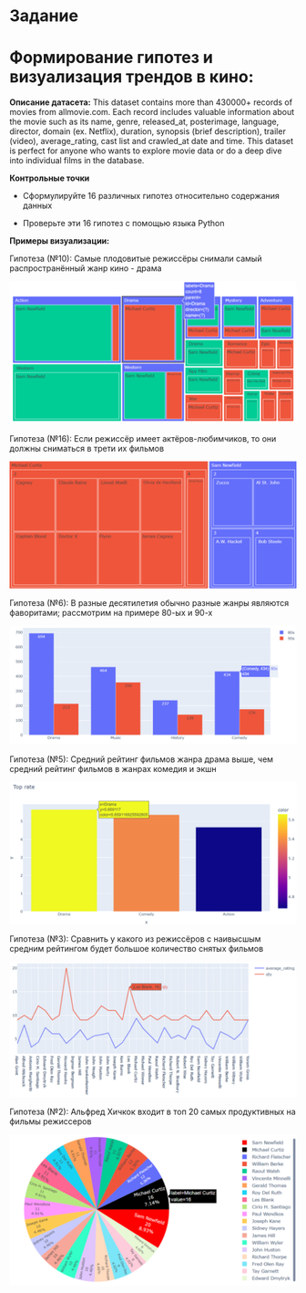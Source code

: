 # Задание
# Формирование гипотез и визуализация трендов в кино:

**Описание датасета:**
This dataset contains more than 430000+ records of movies from allmovie.com. Each record includes valuable information about the movie such as its name, genre, released_at, posterimage, language, director, domain (ex. Netflix), duration, synopsis (brief description), trailer (video), average_rating, cast list and crawled_at date and time.
This dataset is perfect for anyone who wants to explore movie data or do a deep dive into individual films in the database.

**Контрольные точки**
- Сформулируйте 16 различных гипотез относительно содержания данных

- Проверьте эти 16 гипотез с помощью языка Python

**Примеры визуализации:**

Гипотеза (№10): Самые плодовитые режиссёры снимали самый распространённый жанр кино - драма

![Иллюстрация к проекту](https://github.com/ivanChuhonin/PDA_lab/raw/main/photos_vis/2024-05-06_13-09-33.png)

Гипотеза (№16): Если режиссёр имеет актёров-любимчиков, то они должны сниматься в трети их фильмов

![Иллюстрация к проекту](https://github.com/ivanChuhonin/PDA_lab/raw/main/photos_vis/2024-05-06_13-12-31.png)

Гипотеза (№6): В разные десятилетия обычно разные жанры являются фаворитами; рассмотрим на примере 80-ых и 90-х

![Иллюстрация к проекту](https://github.com/ivanChuhonin/PDA_lab/raw/main/photos_vis/2024-05-06_13-13-17.png)

Гипотеза (№5): Средний рейтинг фильмов жанра драма выше, чем средний рейтинг фильмов в жанрах комедия и экшн

![Иллюстрация к проекту](https://github.com/ivanChuhonin/PDA_lab/raw/main/photos_vis/2024-05-06_13-13-46.png)

Гипотеза (№3): Сравнить у какого из режиссёров с наивысшым средним рейтингом будет большое количество снятых фильмов

![Иллюстрация к проекту](https://github.com/ivanChuhonin/PDA_lab/raw/main/photos_vis/2024-05-06_13-14-21.png)

Гипотеза (№2): Альфред Хичкок входит в топ 20 самых продуктивных на фильмы режиссеров

![Иллюстрация к проекту](https://github.com/ivanChuhonin/PDA_lab/raw/main/photos_vis/2024-05-06_13-14-57.png)

